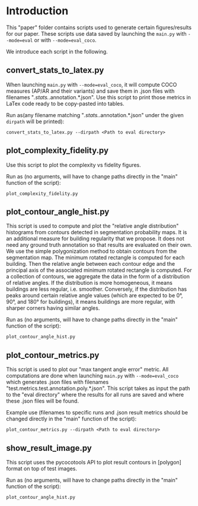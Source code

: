 # Introduction

This "paper" folder contains scripts used to generate certain figures/results for our paper.
These scripts use data saved by launching the ```main.py``` with ```--mode=eval``` or with ```--mode=eval_coco```.

We introduce each script in the following.

## convert_stats_to_latex.py

When launching ```main.py``` with ```--mode=eval_coco```, it will compute COCO measures (AP/AR and their variants) and save them in .json files with filenames "*.stats.*.annotation.*.json".
Use this script to print those metrics in LaTex code ready to be copy-pasted into tables.

Run as(any filename matching "*.stats.*.annotation.*.json" under the given ```dirpath``` will be printed):
```
convert_stats_to_latex.py --dirpath <Path to eval directory>
```

## plot_complexity_fidelity.py

Use this script to plot the complexity vs fidelity figures.

Run as (no arguments, will have to change paths directly in the "main" function of the script):
```
plot_complexity_fidelity.py
```

## plot_contour_angle_hist.py

This script is used to compute and plot the "relative angle distribution" histograms from contours detected in segmentation probability maps.
It is an additional measure for building regularity that we propose. It does not need any
ground truth annotation so that results are evaluated on their own. 
We use the simple polygonization method to obtain contours from the segmentation map. The
minimum rotated rectangle is computed for each building. Then the relative angle between each
contour edge and the principal axis of the associated minimum rotated rectangle is computed. For
a collection of contours, we aggregate the data in the form of a distribution of relative angles.
If the distribution is more homogeneous, it means buildings are less regular, i.e. smoother.
Conversely, if the distribution has peaks around certain relative angle values (which are expected
to be 0°, 90°, and 180° for buildings), it means buildings are more regular, with sharper corners
having similar angles.

Run as (no arguments, will have to change paths directly in the "main" function of the script):
```
plot_contour_angle_hist.py
```

## plot_contour_metrics.py

This script is used to plot our "max tangent angle error" metric. 
All computations are done when launching ```main.py``` with ```--mode=eval_coco``` which generates .json files with filenames "test.metrics.test.annotation.poly.*.json".
This script takes as input the path to the "eval directory" where the results for all runs are saved and where these .json files will be found.

Example use (filenames to specific runs and .json result metrics should be changed directly in the "main" function of the script):
```
plot_contour_metrics.py --dirpath <Path to eval directory>
```

## show_result_image.py

This script uses the pycocotools API to plot result contours in [polygon] format on top of test images.

Run as (no arguments, will have to change paths directly in the "main" function of the script):
```
plot_contour_angle_hist.py
```